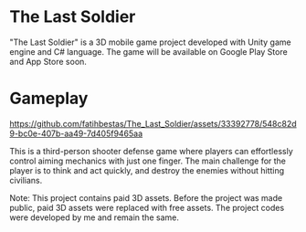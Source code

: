 # The Last Soldier

"The Last Soldier" is a 3D mobile game project developed with Unity game engine and C# language. The game will be available on Google Play Store and App Store soon.

# Gameplay 


https://github.com/fatihbestas/The_Last_Soldier/assets/33392778/548c82d9-bc0e-407b-aa49-7d405f9465aa


This is a third-person shooter defense game where players can effortlessly control aiming mechanics with just one finger. The main challenge for the player is to think and act quickly, and destroy the enemies without hitting civilians.

Note: This project contains paid 3D assets. Before the project was made public, paid 3D assets were replaced with free assets. The project codes were developed by me and remain the same.
